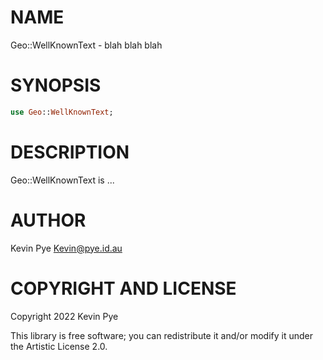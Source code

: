 NAME
====

Geo::WellKnownText - blah blah blah

SYNOPSIS
========

```raku
use Geo::WellKnownText;
```

DESCRIPTION
===========

Geo::WellKnownText is ...

AUTHOR
======

Kevin Pye <Kevin@pye.id.au>

COPYRIGHT AND LICENSE
=====================

Copyright 2022 Kevin Pye

This library is free software; you can redistribute it and/or modify it under the Artistic License 2.0.

